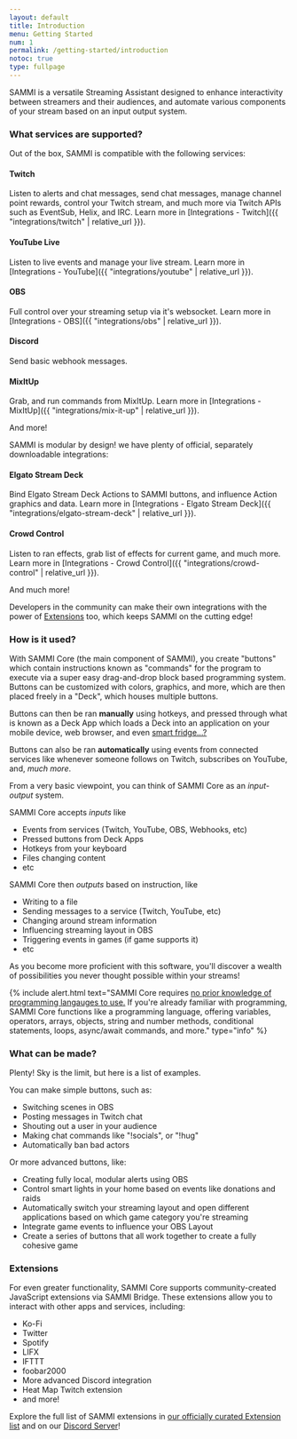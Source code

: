 ```yaml
---
layout: default
title: Introduction
menu: Getting Started
num: 1
permalink: /getting-started/introduction
notoc: true
type: fullpage
---
```


<p class="lb-lead">SAMMI is a versatile Streaming Assistant designed to enhance interactivity between streamers and their audiences, and automate various components of your stream based on an input output system.</p>

### What services are supported?

Out of the box, SAMMI is compatible with the following services:

#### Twitch

Listen to alerts and chat messages, send chat messages, manage channel point rewards, control your Twitch stream, and much more via Twitch APIs such as EventSub, Helix, and IRC. Learn more in [Integrations - Twitch]({{ "integrations/twitch" | relative_url }}).

#### YouTube Live

Listen to live events and manage your live stream. Learn more in [Integrations - YouTube]({{ "integrations/youtube" | relative_url }}).

#### OBS

Full control over your streaming setup via it's websocket. Learn more in [Integrations - OBS]({{ "integrations/obs" | relative_url }}).

#### Discord

Send basic webhook messages.

#### MixItUp

Grab, and run commands from MixItUp. Learn more in [Integrations - MixItUp]({{ "integrations/mix-it-up" | relative_url }}).

And more!

SAMMI is modular by design! we have plenty of official, separately downloadable integrations:

#### Elgato Stream Deck

Bind Elgato Stream Deck Actions to SAMMI buttons, and influence Action graphics and data. Learn more in [Integrations - Elgato Stream Deck]({{ "integrations/elgato-stream-deck" | relative_url }}).

#### Crowd Control

Listen to ran effects, grab list of effects for current game, and much more. Learn more in [Integrations - Crowd Control]({{ "integrations/crowd-control" | relative_url }}).

And much more!

Developers in the community can make their own integrations with the power of [Extensions](#extensions) too, which keeps SAMMI on the cutting edge!

### How is it used?

With SAMMI Core (the main component of SAMMI), you create "buttons" which contain instructions known as "commands" for the program to execute via a super easy drag-and-drop block based programming system. Buttons can be customized with colors, graphics, and more, which are then placed freely in a "Deck", which houses multiple buttons.

Buttons can then be ran **manually** using hotkeys, and pressed through what is known as a Deck App which loads a Deck into an application on your mobile device, web browser, and even [smart fridge...?](https://x.com/sammisolutions/status/1650203870545563657)

Buttons can also be ran **automatically** using events from connected services like whenever someone follows on Twitch, subscribes on YouTube, and, *much more*.

From a very basic viewpoint, you can think of SAMMI Core as an *input-output* system.

SAMMI Core accepts *inputs* like
- Events from services (Twitch, YouTube, OBS, Webhooks, etc)
- Pressed buttons from Deck Apps
- Hotkeys from your keyboard
- Files changing content
- etc

SAMMI Core then *outputs* based on instruction, like
- Writing to a file
- Sending messages to a service (Twitch, YouTube, etc)
- Changing around stream information
- Influencing streaming layout in OBS
- Triggering events in games (if game supports it)
- etc

As you become more proficient with this software, you'll discover a wealth of possibilities you never thought possible within your streams!

{% include alert.html text="SAMMI Core requires <u>no prior knowledge of programming langauges to use.</u> If you're already familiar with programming, SAMMI Core functions like a programming language, offering variables, operators, arrays, objects, string and number methods, conditional statements, loops, async/await commands, and more." type="info" %} 

### What can be made?

Plenty! Sky is the limit, but here is a list of examples.

You can make simple buttons, such as:
- Switching scenes in OBS
- Posting messages in Twitch chat
- Shouting out a user in your audience
- Making chat commands like "!socials", or "!hug"
- Automatically ban bad actors

Or more advanced buttons, like:
- Creating fully local, modular alerts using OBS
- Control smart lights in your home based on events like donations and raids
- Automatically switch your streaming layout and open different applications based on which game category you're streaming
- Integrate game events to influence your OBS Layout
- Create a series of buttons that all work together to create a fully cohesive game

### Extensions

For even greater functionality, SAMMI Core supports community-created JavaScript extensions via SAMMI Bridge. These extensions allow you to interact with other apps and services, including:
- Ko-Fi
- Twitter
- Spotify
- LIFX
- IFTTT
- foobar2000
- More advanced Discord integration
- Heat Map Twitch extension
- and more!

Explore the full list of SAMMI extensions in [our officially curated Extension list](https://sammi.solutions/extensions) and on our [Discord Server](https://discord.gg/dXez8Zh)!

<!-- Are you a developer wanting to make an extension of your own? Check out the page How To Build an extension! -->

